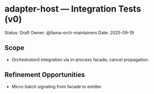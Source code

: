# adapter-host — Integration Tests (v0)

Status: Draft
Owner: @llama-orch-maintainers
Date: 2025-09-19

## Scope

- Orchestratord integration via in-process facade; cancel propagation.

## Refinement Opportunities

- Micro-batch signaling from facade to emitter.
